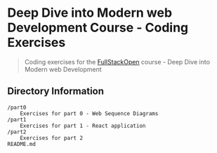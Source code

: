 #  Deep Dive into Modern web Development Course - Coding Exercises
> Coding exercises for the [FullStackOpen](https://fullstackopen.com/en) course - Deep Dive into Modern web Development

## Directory Information
```
/part0
    Exercises for part 0 - Web Sequence Diagrams
/part1
    Exercises for part 1 - React application
/part2
    Exercises for part 2 
README.md
```